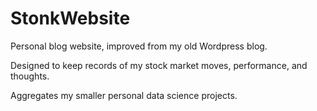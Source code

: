 # StonkWebsite

Personal blog website, improved from my old Wordpress blog.

Designed to keep records of my stock market moves, performance, and thoughts.

Aggregates my smaller personal data science projects.
